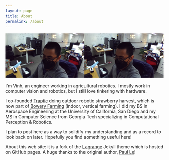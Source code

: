 ```yaml
---
layout: page
title: About
permalink: /about
---
```


![at my desk](assets/img/pfpstereo.jpg)

I'm Vinh, an engineer working in agricultural robotics.
I mostly work in computer vision and robotics, but I still love tinkering with hardware.


I co-founded [Traptic](https://www.traptic.com/) doing outdoor robotic strawberry harvest, which is now part of [Bowery Farming](https://boweryfarming.com/) (indoor, vertical farming).
I did my BS in Aerospace Engineering at the University of California, San Diego and my MS in Computer Science from Georgia Tech specializing in Computational Perception & Robotics.


I plan to post here as a way to solidify my understanding and as a record to look back on later.
Hopefully you find something useful here!


About this web site: it is a fork of the [Lagrange](https://github.com/lenpaul/lagrange) Jekyll theme which is hosted on GitHub pages.
A huge thanks to the original author, [Paul Le](https://github.com/LeNPaul)!
